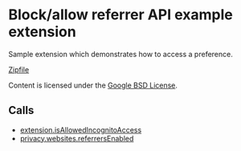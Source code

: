 
Block/allow referrer API example extension
=======

Sample extension which demonstrates how to access a preference.

[Zipfile](http://developer.chrome.com/extensions/examples/api/preferences/enableReferrer.zip)

Content is licensed under the [Google BSD License](http://code.google.com/google_bsd_license.html).

Calls
-----

* [extension.isAllowedIncognitoAccess](http://developer.chrome.com/extensions/extension.html#method-isAllowedIncognitoAccess)
* [privacy.websites.referrersEnabled](http://developer.chrome.com/extensions/privacy.html#property-websites-referrersEnabled)